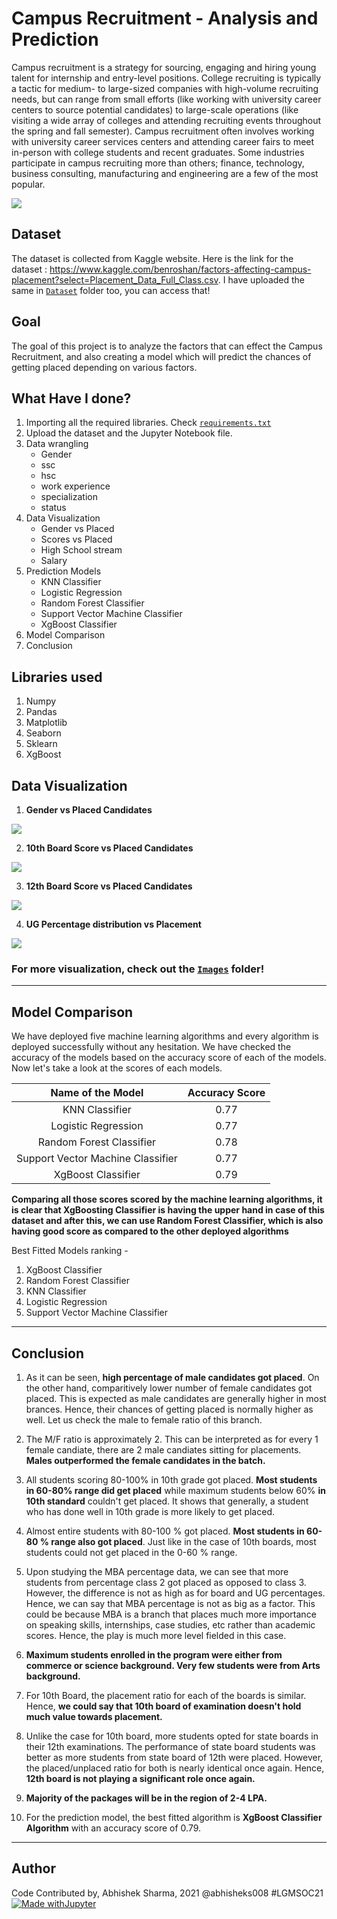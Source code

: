 # Campus Recruitment - Analysis and Prediction
Campus recruitment is a strategy for sourcing, engaging and hiring young talent for internship and entry-level positions. College recruiting is typically a tactic for medium- to large-sized companies with high-volume recruiting needs, but can range from small efforts (like working with university career centers to source potential candidates) to large-scale operations (like visiting a wide array of colleges and attending recruiting events throughout the spring and fall semester). Campus recruitment often involves working with university career services centers and attending career fairs to meet in-person with college students and recent graduates. Some industries participate in campus recruiting more than others; finance, technology, business consulting, manufacturing and engineering are a few of the most popular.

![](https://github.com/abhisheks008/ML-ProjectKart/blob/patch-29/Campus%20Recruitment%20-%20Analysis%20and%20Prediction/Images/camp13.jpg)

## Dataset
The dataset is collected from Kaggle website. Here is the link for the dataset : https://www.kaggle.com/benroshan/factors-affecting-campus-placement?select=Placement_Data_Full_Class.csv. I have uploaded the same in [`Dataset`](https://github.com/abhisheks008/ML-ProjectKart/tree/patch-29/Campus%20Recruitment%20-%20Analysis%20and%20Prediction/Dataset) folder too, you can access that!

## Goal
The goal of this project is to analyze the factors that can effect the Campus Recruitment, and also creating a model which will predict the chances of getting placed depending on various factors.

## What Have I done?
1. Importing all the required libraries. Check [`requirements.txt`](https://github.com/abhisheks008/ML-ProjectKart/blob/patch-29/Campus%20Recruitment%20-%20Analysis%20and%20Prediction/requirements.txt.)
2. Upload the dataset and the Jupyter Notebook file.
3. Data wrangling
    - Gender
    - ssc
    - hsc
    - work experience
    - specialization
    - status
4. Data Visualization
    - Gender vs Placed
    - Scores vs Placed
    - High School stream
    - Salary
5. Prediction Models
    - KNN Classifier
    - Logistic Regression
    - Random Forest Classifier
    - Support Vector Machine Classifier
    - XgBoost Classifier
6. Model Comparison
7. Conclusion

## Libraries used
1. Numpy
2. Pandas
3. Matplotlib
4. Seaborn
5. Sklearn
6. XgBoost

## Data Visualization
1. **Gender vs Placed Candidates**

![](https://github.com/abhisheks008/ML-ProjectKart/blob/patch-29/Campus%20Recruitment%20-%20Analysis%20and%20Prediction/Images/camp1.png)

2. **10th Board Score vs Placed Candidates**

![](https://github.com/abhisheks008/ML-ProjectKart/blob/patch-29/Campus%20Recruitment%20-%20Analysis%20and%20Prediction/Images/camp2.png)

3. **12th Board Score vs Placed Candidates**

![](https://github.com/abhisheks008/ML-ProjectKart/blob/patch-29/Campus%20Recruitment%20-%20Analysis%20and%20Prediction/Images/camp3.png)

4. **UG Percentage distribution vs Placement**

![](https://github.com/abhisheks008/ML-ProjectKart/blob/patch-29/Campus%20Recruitment%20-%20Analysis%20and%20Prediction/Images/camp4.png)

### For more visualization, check out the [`Images`](https://github.com/abhisheks008/ML-ProjectKart/tree/patch-29/Campus%20Recruitment%20-%20Analysis%20and%20Prediction/Images) folder!

******************************************************

## Model Comparison
We have deployed five machine learning algorithms and every algorithm is deployed successfully without any hesitation. We have checked the accuracy of the models based on the accuracy score of each of the models. Now let's take a look at the scores of each models.

|Name of the Model|Accuracy Score|
|:---:|:---:|
|KNN Classifier|0.77|
|Logistic Regression|0.77|
|Random Forest Classifier|0.78|
|Support Vector Machine Classifier|0.77|
|XgBoost Classifier|0.79|

**Comparing all those scores scored by the machine learning algorithms, it is clear that XgBoosting Classifier is having the upper hand in case of this dataset and after this, we can use Random Forest Classifier, which is also having good score as compared to the other deployed algorithms**

Best Fitted Models ranking - 
1. XgBoost Classifier
2. Random Forest Classifier
3. KNN Classifier
4. Logistic Regression
5. Support Vector Machine Classifier

*************************************

## Conclusion
1. As it can be seen, **high percentage of male candidates got placed**. On the other hand, comparitively lower number of female candidates got placed. This is expected as male candidates are generally higher in most brances. Hence, their chances of getting placed is normally higher as well. Let us check the male to female ratio of this branch.

2. The M/F ratio is approximately 2. This can be interpreted as for every 1 female candiate, there are 2 male candiates sitting for placements. **Males outperformed the female candidates in the batch.**

3. All students scoring 80-100% in 10th grade got placed. **Most students in 60-80% range did get placed** while maximum students below 60% **in 10th standard** couldn't get placed. It shows that generally, a student who has done well in 10th grade is more likely to get placed.

4. Almost entire students with 80-100 % got placed. **Most students in 60-80 % range also got placed**. Just like in the case of 10th boards, most students could not get placed in the 0-60 % range.

5. Upon studying the MBA percentage data, we can see that more students from percentage class 2 got placed as opposed to class 3. However, the difference is not as high as for board and UG percentages. Hence, we can say that MBA percentage is not as big as a factor. This could be because MBA is a branch that places much more importance on speaking skills, internships, case studies, etc rather than academic scores. Hence, the play is much more level fielded in this case.

6. **Maximum students enrolled in the program were either from commerce or science background. Very few students were from Arts background.**

7. For 10th Board, the placement ratio for each of the boards is similar. Hence, **we could say that 10th board of examination doesn't hold much value towards placement.**

8. Unlike the case for 10th board, more students opted for state boards in their 12th examinations. The performance of state board students was better as more students from state board of 12th were placed. However, the placed/unplaced ratio for both is nearly identical once again. Hence, **12th board is not playing a significant role once again.**

9. **Majority of the packages will be in the region of 2-4 LPA.**

10. For the prediction model, the best fitted algorithm is **XgBoost Classifier Algorithm** with an accuracy score of 0.79.

*****************************************
## Author
Code Contributed by, Abhishek Sharma, 2021 @abhisheks008 #LGMSOC21
[![Made withJupyter](https://img.shields.io/badge/Made%20with-Jupyter-orange?style=for-the-badge&logo=Jupyter)](https://jupyter.org/try)
